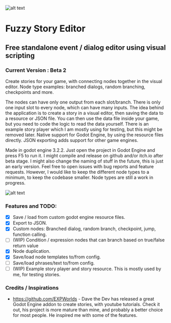 ![alt text](https://github.com/fossegutten/FuzzyStoryEditor/blob/master/icon.png "Icon")

# Fuzzy Story Editor

## Free standalone event / dialog editor using visual scripting

### Current Version : Beta 2

Create stories for your game, with connecting nodes together in the visual editor. Node type examples: branched dialogs, random branching, checkpoints and more.

The nodes can have only one output from each slot/branch. There is only one input slot to every node, which can have many inputs. 
The idea behind the application is to create a story in a visual editor, then saving the data to a resource or JSON file. You can then use the data file inside your game, but you need to code the logic to read the data yourself. There is an example story player which I am mostly using for testing, but this might be removed later.
Native support for Godot Engine, by using the resource files directly. JSON exporting adds support for other game engines.

Made in godot engine 3.2.2. Just open the project in Godot Engine and press F5 to run it. 
I might compile and release on github and/or itch.io after beta stage. I might also change the naming of stuff in the future, this is just an early version.
Feel free to open issues with bug reports and feature requests. However, I would like to keep the different node types to a minimum, to keep the codebase smaller. Node types are still a work in progress.

![alt text](https://github.com/fossegutten/FuzzyStoryEditor/blob/master/screenshot.PNG "Screenshot")

### Features and TODO:
- [x] Save / load from custom godot engine resource files.
- [x] Export to JSON.
- [x] Custom nodes: Branched dialog, random branch, checkpoint, jump, function calling.
- [ ] (WIP) Condition / expression nodes that can branch based on true/false return value
- [x] Node duplication.
- [x] Save/load node templates to/from config.
- [ ] Save/load phrases/text to/from config.
- [ ] (WIP) Example story player and story resource. This is mostly used by me, for testing stories.

### Credits / Inspirations

- https://github.com/EXPWorlds - Dave the Dev has released a great Godot Engine addon to create stories, with youtube tutorials. Check it out, his project is more mature than mine, and probably a better choice for most people. He inspired me with some of the features.
